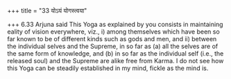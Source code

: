 +++
title = "33 योऽयं योगस्त्वया"

+++
6.33 Arjuna said This Yoga as explained by you consists in maintaining
eality of vision everywhere, viz., i) among themselves which have been
so far known to be of different kinds such as gods and men, and ii)
between the individual selves and the Supreme, in so far as (a) all the
selves are of the same form of knowledge, and (b) in so far as the
individual self (i.e., the released soul) and the Supreme are alike free
from Karma. I do not see how this Yoga can be steadily established in my
mind, fickle as the mind is.
